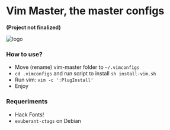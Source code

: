 # Vim Master, the master configs

**(Project not finalized)**

![logo](https://www.unixstickers.com/image/data/stickers/vim/VIM%20mashup.sh.png)

### How to use?

* Move (rename) vim-master folder to `~/.vimconfigs`
* `cd .vimconfigs` and run script to install `sh install-vim.sh`    
* Run vim: `vim -c ':PlugInstall'`
* Enjoy

### Requeriments

* Hack Fonts!
* `exuberant-ctags` on Debian
